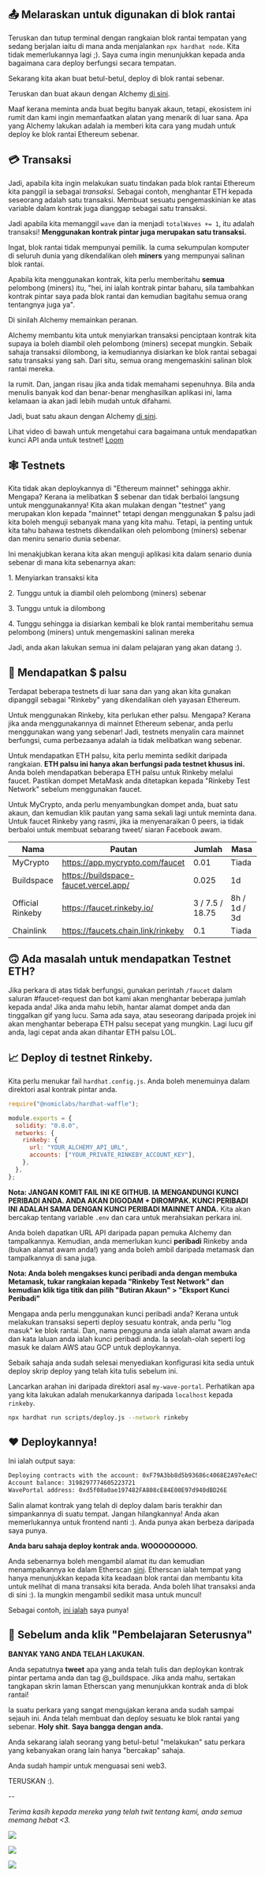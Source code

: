 ## 📤 Melaraskan untuk digunakan di blok rantai

Teruskan dan tutup terminal dengan rangkaian blok rantai tempatan yang sedang berjalan iaitu di mana anda menjalankan `npx hardhat node`. Kita tidak memerlukannya lagi ;). Saya cuma ingin menunjukkan kepada anda bagaimana cara deploy berfungsi secara tempatan.

Sekarang kita akan buat betul-betul, deploy di blok rantai sebenar.

Teruskan dan buat akaun dengan Alchemy [di sini](https://alchemy.com/?r=b93d1f12b8828a57).

Maaf kerana meminta anda buat begitu banyak akaun, tetapi, ekosistem ini rumit dan kami ingin memanfaatkan alatan yang menarik di luar sana. Apa yang Alchemy lakukan adalah ia memberi kita cara yang mudah untuk deploy ke blok rantai Ethereum sebenar.

## 💳 Transaksi

Jadi, apabila kita ingin melakukan suatu tindakan pada blok rantai Ethereum kita panggil ia sebagai _transaksi_. Sebagai contoh, menghantar ETH kepada seseorang adalah satu transaksi. Membuat sesuatu pengemaskinian ke atas variable dalam kontrak juga dianggap sebagai satu transaksi.

Jadi apabila kita memanggil `wave` dan ia menjadi `totalWaves += 1`, itu adalah transaksi! **Menggunakan kontrak pintar juga merupakan satu transaksi.**

Ingat, blok rantai tidak mempunyai pemilik. Ia cuma sekumpulan komputer di seluruh dunia yang dikendalikan oleh **miners** yang mempunyai salinan blok rantai.

Apabila kita menggunakan kontrak, kita perlu memberitahu **semua** pelombong (miners) itu, "hei, ini ialah kontrak pintar baharu, sila tambahkan kontrak pintar saya pada blok rantai dan kemudian bagitahu semua orang tentangnya juga ya".

Di sinilah Alchemy memainkan peranan.

Alchemy membantu kita untuk menyiarkan transaksi penciptaan kontrak kita supaya ia boleh diambil oleh pelombong (miners) secepat mungkin. Sebaik sahaja transaksi dilombong, ia kemudiannya disiarkan ke blok rantai sebagai satu transaksi yang sah. Dari situ, semua orang mengemaskini salinan blok rantai mereka.

Ia rumit. Dan, jangan risau jika anda tidak memahami sepenuhnya. Bila anda menulis banyak kod dan benar-benar menghasilkan aplikasi ini, lama kelamaan ia akan jadi lebih mudah untuk difahami.

Jadi, buat satu akaun dengan Alchemy [di sini](https://alchemy.com/?r=b93d1f12b8828a57).

Lihat video di bawah untuk mengetahui cara bagaimana untuk mendapatkan kunci API anda untuk testnet!
[Loom](https://www.loom.com/share/21aa1d64ea634c0c9da8fc5faaf24283)

## 🕸️ Testnets

Kita tidak akan deploykannya di "Ethereum mainnet" sehingga akhir. Mengapa? Kerana ia melibatkan $ sebenar dan tidak berbaloi langsung untuk menggunakannya! Kita akan mulakan dengan "testnet" yang merupakan klon kepada "mainnet" tetapi dengan menggunakan $ palsu jadi kita boleh menguji sebanyak mana yang kita mahu. Tetapi, ia penting untuk kita tahu bahawa testnets dikendalikan oleh pelombong (miners) sebenar dan meniru senario dunia sebenar.

Ini menakjubkan kerana kita akan menguji aplikasi kita dalam senario dunia sebenar di mana kita sebenarnya akan:

1\. Menyiarkan transaksi kita

2\. Tunggu untuk ia diambil oleh pelombong (miners) sebenar

3\. Tunggu untuk ia dilombong

4\. Tunggu sehingga ia disiarkan kembali ke blok rantai memberitahu semua pelombong (miners) untuk mengemaskini salinan mereka

Jadi, anda akan lakukan semua ini dalam pelajaran yang akan datang :).

## 🤑 Mendapatkan $ palsu

Terdapat beberapa testnets di luar sana dan yang akan kita gunakan dipanggil sebagai "Rinkeby" yang dikendalikan oleh yayasan Ethereum.

Untuk menggunakan Rinkeby, kita perlukan ether palsu. Mengapa? Kerana jika anda menggunakannya di mainnet Ethereum sebenar, anda perlu menggunakan wang yang sebenar! Jadi, testnets menyalin cara mainnet berfungsi, cuma perbezaanya adalah ia tidak melibatkan wang sebenar.

Untuk mendapatkan ETH palsu, kita perlu meminta sedikit daripada rangkaian. **ETH palsu ini hanya akan berfungsi pada testnet khusus ini.** Anda boleh mendapatkan beberapa ETH palsu untuk Rinkeby melalui faucet. Pastikan dompet MetaMask anda ditetapkan kepada "Rinkeby Test Network" sebelum menggunakan faucet.

Untuk MyCrypto, anda perlu menyambungkan dompet anda, buat satu akaun, dan kemudian klik pautan yang sama sekali lagi untuk meminta dana. Untuk faucet Rinkeby yang rasmi, jika ia menyenaraikan 0 peers, ia tidak berbaloi untuk membuat sebarang tweet/ siaran Facebook awam.

| Nama             | Pautan                                | Jumlah          | Masa         |
| ---------------- | ------------------------------------- | --------------- | ------------ |
| MyCrypto         | https://app.mycrypto.com/faucet       | 0.01            | Tiada        |
| Buildspace       | https://buildspace-faucet.vercel.app/ | 0.025           | 1d           |
| Official Rinkeby | https://faucet.rinkeby.io/            | 3 / 7.5 / 18.75 | 8h / 1d / 3d |
| Chainlink        | https://faucets.chain.link/rinkeby    | 0.1             | Tiada        |

## 🙃 Ada masalah untuk mendapatkan Testnet ETH?

Jika perkara di atas tidak berfungsi, gunakan perintah `/faucet` dalam saluran #faucet-request dan bot kami akan menghantar beberapa jumlah kepada anda! Jika anda mahu lebih, hantar alamat dompet anda dan tinggalkan gif yang lucu. Sama ada saya, atau seseorang daripada projek ini akan menghantar beberapa ETH palsu secepat yang mungkin. Lagi lucu gif anda, lagi cepat anda akan dihantar ETH palsu LOL.

## 📈 Deploy di testnet Rinkeby.

Kita perlu menukar fail `hardhat.config.js`. Anda boleh menemuinya dalam direktori asal kontrak pintar anda.

```javascript
require("@nomiclabs/hardhat-waffle");

module.exports = {
  solidity: "0.8.0",
  networks: {
    rinkeby: {
      url: "YOUR_ALCHEMY_API_URL",
      accounts: ["YOUR_PRIVATE_RINKEBY_ACCOUNT_KEY"],
    },
  },
};
```

**Nota: JANGAN KOMIT FAIL INI KE GITHUB. IA MENGANDUNGI KUNCI PERIBADI ANDA. ANDA AKAN DIGODAM + DIROMPAK. KUNCI PERIBADI INI ADALAH SAMA DENGAN KUNCI PERIBADI MAINNET ANDA.** Kita akan bercakap tentang variable `.env` dan cara untuk merahsiakan perkara ini.

Anda boleh dapatkan URL API daripada papan pemuka Alchemy dan tampalkannya. Kemudian, anda memerlukan kunci **peribadi** Rinkeby anda (bukan alamat awam anda!) yang anda boleh ambil daripada metamask dan tampalkannya di sana juga.

**Nota: Anda boleh mengakses kunci peribadi anda dengan membuka Metamask, tukar rangkaian kepada "Rinkeby Test Network" dan kemudian klik tiga titik dan pilih "Butiran Akaun" > "Eksport Kunci Peribadi"**

Mengapa anda perlu menggunakan kunci peribadi anda? Kerana untuk melakukan transaksi seperti deploy sesuatu kontrak, anda perlu "log masuk" ke blok rantai. Dan, nama pengguna anda ialah alamat awam anda dan kata laluan anda ialah kunci peribadi anda. Ia seolah-olah seperti log masuk ke dalam AWS atau GCP untuk deploykannya.

Sebaik sahaja anda sudah selesai menyediakan konfigurasi kita sedia untuk deploy skrip deploy yang telah kita tulis sebelum ini.

Lancarkan arahan ini daripada direktori asal `my-wave-portal`. Perhatikan apa yang kita lakukan adalah menukarkannya daripada `localhost` kepada `rinkeby`.

```bash
npx hardhat run scripts/deploy.js --network rinkeby
```

## ❤️ Deploykannya!

Ini ialah output saya:

```bash
Deploying contracts with the account: 0xF79A3bb8d5b93686c4068E2A97eAeC5fE4843E7D
Account balance: 3198297774605223721
WavePortal address: 0xd5f08a0ae197482FA808cE84E00E97d940dBD26E
```

Salin alamat kontrak yang telah di deploy dalam baris terakhir dan simpankannya di suatu tempat. Jangan hilangkannya! Anda akan memerlukannya untuk frontend nanti :). Anda punya akan berbeza daripada saya punya.

**Anda baru sahaja deploy kontrak anda. WOOOOOOOOO.**

Anda sebenarnya boleh mengambil alamat itu dan kemudian menampalkannya ke dalam Etherscan [sini](https://rinkeby.etherscan.io/). Etherscan ialah tempat yang hanya menunjukkan kepada kita keadaan blok rantai dan membantu kita untuk melihat di mana transaksi kita berada. Anda boleh lihat transaksi anda di sini :). Ia mungkin mengambil sedikit masa untuk muncul!

Sebagai contoh, [ini ialah](https://rinkeby.etherscan.io/address/0xd5f08a0ae197482FA808cE84E00E97d940dBD26E) saya punya!

## 🚨 Sebelum anda klik "Pembelajaran Seterusnya"

**BANYAK YANG ANDA TELAH LAKUKAN.**

Anda sepatutnya **tweet** apa yang anda telah tulis dan deploykan kontrak pintar pertama anda dan tag @\_buildspace. Jika anda mahu, sertakan tangkapan skrin laman Etherscan yang menunjukkan kontrak anda di blok rantai!

Ia suatu perkara yang sangat mengujakan kerana anda sudah sampai sejauh ini. Anda telah membuat dan deploy sesuatu ke blok rantai yang sebenar. **Holy shit**. **Saya bangga dengan anda.**

Anda sekarang ialah seorang yang betul-betul "melakukan" satu perkara yang kebanyakan orang lain hanya "bercakap" sahaja.

Anda sudah hampir untuk menguasai seni web3.

TERUSKAN :).

--

_Terima kasih kepada mereka yang telah twit tentang kami, anda semua memang hebat <3._

![](https://i.imgur.com/1lMrpFh.png)

![](https://i.imgur.com/W9Xcn4A.png)

![](https://i.imgur.com/k3lJlls.png)
